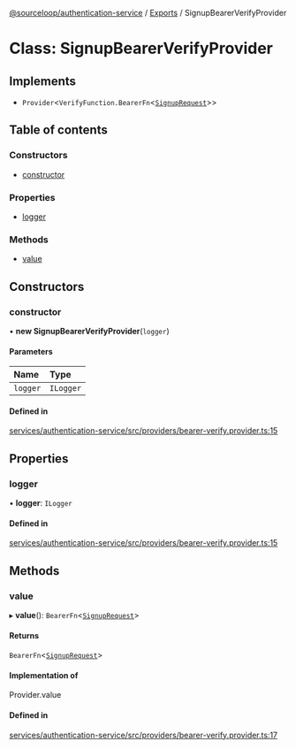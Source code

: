 [@sourceloop/authentication-service](../README.md) / [Exports](../modules.md) / SignupBearerVerifyProvider

# Class: SignupBearerVerifyProvider

## Implements

- `Provider`<`VerifyFunction.BearerFn`<[`SignupRequest`](SignupRequest.md)\>\>

## Table of contents

### Constructors

- [constructor](SignupBearerVerifyProvider.md#constructor)

### Properties

- [logger](SignupBearerVerifyProvider.md#logger)

### Methods

- [value](SignupBearerVerifyProvider.md#value)

## Constructors

### constructor

• **new SignupBearerVerifyProvider**(`logger`)

#### Parameters

| Name | Type |
| :------ | :------ |
| `logger` | `ILogger` |

#### Defined in

[services/authentication-service/src/providers/bearer-verify.provider.ts:15](https://github.com/sourcefuse/loopback4-microservice-catalog/blob/a84fe677/services/authentication-service/src/providers/bearer-verify.provider.ts#L15)

## Properties

### logger

• **logger**: `ILogger`

#### Defined in

[services/authentication-service/src/providers/bearer-verify.provider.ts:15](https://github.com/sourcefuse/loopback4-microservice-catalog/blob/a84fe677/services/authentication-service/src/providers/bearer-verify.provider.ts#L15)

## Methods

### value

▸ **value**(): `BearerFn`<[`SignupRequest`](SignupRequest.md)\>

#### Returns

`BearerFn`<[`SignupRequest`](SignupRequest.md)\>

#### Implementation of

Provider.value

#### Defined in

[services/authentication-service/src/providers/bearer-verify.provider.ts:17](https://github.com/sourcefuse/loopback4-microservice-catalog/blob/a84fe677/services/authentication-service/src/providers/bearer-verify.provider.ts#L17)

